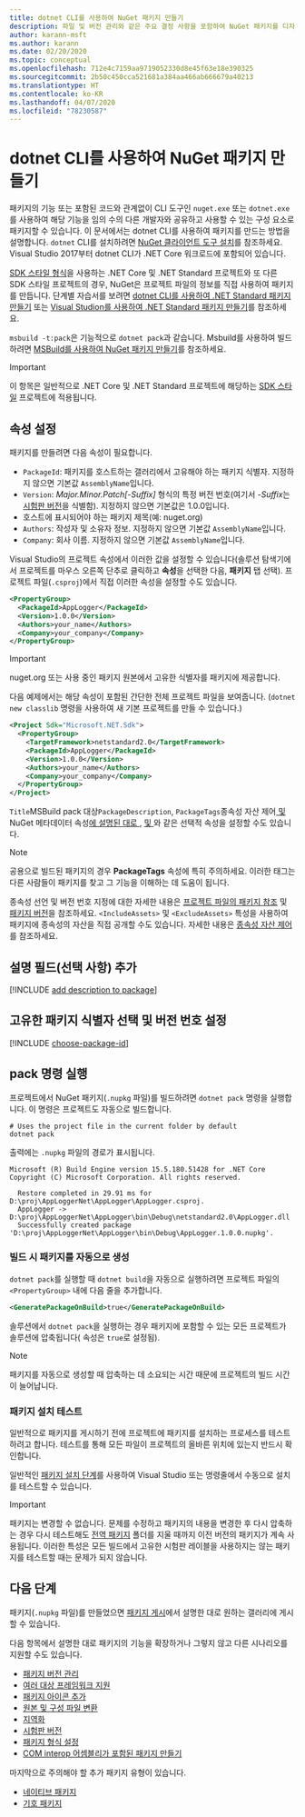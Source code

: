 ```yaml
---
title: dotnet CLI를 사용하여 NuGet 패키지 만들기
description: 파일 및 버전 관리와 같은 주요 결정 사항을 포함하여 NuGet 패키지를 디자인하고 만드는 과정을 자세히 안내합니다.
author: karann-msft
ms.author: karann
ms.date: 02/20/2020
ms.topic: conceptual
ms.openlocfilehash: 712e4c7159aa9719052330d8e45f63e18e390325
ms.sourcegitcommit: 2b50c450cca521681a384aa466ab666679a40213
ms.translationtype: HT
ms.contentlocale: ko-KR
ms.lasthandoff: 04/07/2020
ms.locfileid: "78230587"
---
```

# <a name="create-a-nuget-package-using-the-dotnet-cli"></a>dotnet CLI를 사용하여 NuGet 패키지 만들기

패키지의 기능 또는 포함된 코드와 관계없이 CLI 도구인 `nuget.exe` 또는 `dotnet.exe`를 사용하여 해당 기능을 임의 수의 다른 개발자와 공유하고 사용할 수 있는 구성 요소로 패키지할 수 있습니다. 이 문서에서는 dotnet CLI를 사용하여 패키지를 만드는 방법을 설명합니다. `dotnet` CLI를 설치하려면 [NuGet 클라이언트 도구 설치](../install-nuget-client-tools.md)를 참조하세요. Visual Studio 2017부터 dotnet CLI가 .NET Core 워크로드에 포함되어 있습니다.

[SDK 스타일 형식](../resources/check-project-format.md)을 사용하는 .NET Core 및 .NET Standard 프로젝트와 또 다른 SDK 스타일 프로젝트의 경우, NuGet은 프로젝트 파일의 정보를 직접 사용하여 패키지를 만듭니다. 단계별 자습서를 보려면 [dotnet CLI를 사용하여 .NET Standard 패키지 만들기](../quickstart/create-and-publish-a-package-using-the-dotnet-cli.md) 또는 [Visual Studion를 사용하여 .NET Standard 패키지 만들기](../quickstart/create-and-publish-a-package-using-visual-studio.md)를 참조하세요.

`msbuild -t:pack`은 기능적으로 `dotnet pack`과 같습니다. Msbuild를 사용하여 빌드하려면 [MSBuild를 사용하여 NuGet 패키지 만들기](creating-a-package-msbuild.md)를 참조하세요.

> [!IMPORTANT]
> 이 항목은 일반적으로 .NET Core 및 .NET Standard 프로젝트에 해당하는 [SDK 스타일](../resources/check-project-format.md) 프로젝트에 적용됩니다.

## <a name="set-properties"></a>속성 설정

패키지를 만들려면 다음 속성이 필요합니다.

- `PackageId`: 패키지를 호스트하는 갤러리에서 고유해야 하는 패키지 식별자. 지정하지 않으면 기본값 `AssemblyName`입니다.
- `Version`: *Major.Minor.Patch[-Suffix]* 형식의 특정 버전 번호(여기서 *-Suffix*는 [시험판 버전](prerelease-packages.md)을 식별함). 지정하지 않으면 기본값은 1.0.0입니다.
- 호스트에 표시되어야 하는 패키지 제목(예: nuget.org)
- `Authors`: 작성자 및 소유자 정보. 지정하지 않으면 기본값 `AssemblyName`입니다.
- `Company`: 회사 이름. 지정하지 않으면 기본값 `AssemblyName`입니다.

Visual Studio의 프로젝트 속성에서 이러한 값을 설정할 수 있습니다(솔루션 탐색기에서 프로젝트를 마우스 오른쪽 단추로 클릭하고 **속성**을 선택한 다음, **패키지** 탭 선택). 프로젝트 파일(`.csproj`)에서 직접 이러한 속성을 설정할 수도 있습니다.

```xml
<PropertyGroup>
  <PackageId>AppLogger</PackageId>
  <Version>1.0.0</Version>
  <Authors>your_name</Authors>
  <Company>your_company</Company>
</PropertyGroup>
```

> [!Important]
> nuget.org 또는 사용 중인 패키지 원본에서 고유한 식별자를 패키지에 제공합니다.

다음 예제에서는 해당 속성이 포함된 간단한 전체 프로젝트 파일을 보여줍니다. (`dotnet new classlib` 명령을 사용하여 새 기본 프로젝트를 만들 수 있습니다.)

```xml
<Project Sdk="Microsoft.NET.Sdk">
  <PropertyGroup>
    <TargetFramework>netstandard2.0</TargetFramework>
    <PackageId>AppLogger</PackageId>
    <Version>1.0.0</Version>
    <Authors>your_name</Authors>
    <Company>your_company</Company>
  </PropertyGroup>
</Project>
```

`Title`MSBuild pack 대상`PackageDescription`, `PackageTags`종속성 자산 제어[ 및 ](../reference/msbuild-targets.md#pack-target)NuGet 메타데이터 속성[에 설명된 대로 ](../consume-packages/package-references-in-project-files.md#controlling-dependency-assets), [ 및 ](/dotnet/core/tools/csproj#nuget-metadata-properties)와 같은 선택적 속성을 설정할 수도 있습니다.

> [!NOTE]
> 공용으로 빌드된 패키지의 경우 **PackageTags** 속성에 특히 주의하세요. 이러한 태그는 다른 사람들이 패키지를 찾고 그 기능을 이해하는 데 도움이 됩니다.

종속성 선언 및 버전 번호 지정에 대한 자세한 내용은 [프로젝트 파일의 패키지 참조](../consume-packages/package-references-in-project-files.md) 및 [패키지 버전](../concepts/package-versioning.md)을 참조하세요. `<IncludeAssets>` 및 `<ExcludeAssets>` 특성을 사용하여 패키지에 종속성의 자산을 직접 공개할 수도 있습니다. 자세한 내용은 [종속성 자산 제어](../consume-packages/package-references-in-project-files.md#controlling-dependency-assets)를 참조하세요.

## <a name="add-an-optional-description-field"></a>설명 필드(선택 사항) 추가

[!INCLUDE [add description to package](includes/add-description.md)]

## <a name="choose-a-unique-package-identifier-and-set-the-version-number"></a>고유한 패키지 식별자 선택 및 버전 번호 설정

[!INCLUDE [choose-package-id](includes/choose-package-id.md)]

## <a name="run-the-pack-command"></a>pack 명령 실행

프로젝트에서 NuGet 패키지(`.nupkg` 파일)를 빌드하려면 `dotnet pack` 명령을 실행합니다. 이 명령은 프로젝트도 자동으로 빌드합니다.

```dotnetcli
# Uses the project file in the current folder by default
dotnet pack
```

출력에는 `.nupkg` 파일의 경로가 표시됩니다.

```output
Microsoft (R) Build Engine version 15.5.180.51428 for .NET Core
Copyright (C) Microsoft Corporation. All rights reserved.

  Restore completed in 29.91 ms for D:\proj\AppLoggerNet\AppLogger\AppLogger.csproj.
  AppLogger -> D:\proj\AppLoggerNet\AppLogger\bin\Debug\netstandard2.0\AppLogger.dll
  Successfully created package 'D:\proj\AppLoggerNet\AppLogger\bin\Debug\AppLogger.1.0.0.nupkg'.
```

### <a name="automatically-generate-package-on-build"></a>빌드 시 패키지를 자동으로 생성

`dotnet pack`를 실행할 때 `dotnet build`을 자동으로 실행하려면 프로젝트 파일의 `<PropertyGroup>` 내에 다음 줄을 추가합니다.

```xml
<GeneratePackageOnBuild>true</GeneratePackageOnBuild>
```

솔루션에서 `dotnet pack`을 실행하는 경우 패키지에 포함할 수 있는 모든 프로젝트가 솔루션에 압축됩니다([<IsPackable>](/dotnet/core/tools/csproj#nuget-metadata-properties) 속성은 `true`로 설정됨).

> [!NOTE]
> 패키지를 자동으로 생성할 때 압축하는 데 소요되는 시간 때문에 프로젝트의 빌드 시간이 늘어납니다.

### <a name="test-package-installation"></a>패키지 설치 테스트

일반적으로 패키지를 게시하기 전에 프로젝트에 패키지를 설치하는 프로세스를 테스트하려고 합니다. 테스트를 통해 모든 파일이 프로젝트의 올바른 위치에 있는지 반드시 확인합니다.

일반적인 [패키지 설치 단계](../consume-packages/overview-and-workflow.md#ways-to-install-a-nuget-package)를 사용하여 Visual Studio 또는 명령줄에서 수동으로 설치를 테스트할 수 있습니다.

> [!IMPORTANT]
> 패키지는 변경할 수 없습니다. 문제를 수정하고 패키지의 내용을 변경한 후 다시 압축하는 경우 다시 테스트해도 [전역 패키지](../consume-packages/managing-the-global-packages-and-cache-folders.md#clearing-local-folders) 폴더를 지울 때까지 이전 버전의 패키지가 계속 사용됩니다. 이러한 특성은 모든 빌드에서 고유한 시험판 레이블을 사용하지는 않는 패키지를 테스트할 때는 문제가 되지 않습니다.

## <a name="next-steps"></a>다음 단계

패키지(`.nupkg` 파일)를 만들었으면 [패키지 게시](../nuget-org/publish-a-package.md)에서 설명한 대로 원하는 갤러리에 게시할 수 있습니다.

다음 항목에서 설명한 대로 패키지의 기능을 확장하거나 그렇지 않고 다른 시나리오를 지원할 수도 있습니다.

- [패키지 버전 관리](../concepts/package-versioning.md)
- [여러 대상 프레임워크 지원](../create-packages/multiple-target-frameworks-project-file.md)
- [패키지 아이콘 추가](../reference/nuspec.md#icon)
- [원본 및 구성 파일 변환](../create-packages/source-and-config-file-transformations.md)
- [지역화](../create-packages/creating-localized-packages.md)
- [시험판 버전](../create-packages/prerelease-packages.md)
- [패키지 형식 설정](../create-packages/set-package-type.md)
- [COM interop 어셈블리가 포함된 패키지 만들기](../create-packages/author-packages-with-COM-interop-assemblies.md)

마지막으로 주의해야 할 추가 패키지 유형이 있습니다.

- [네이티브 패키지](../guides/native-packages.md)
- [기호 패키지](../create-packages/symbol-packages-snupkg.md)

